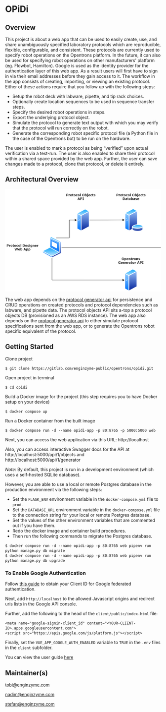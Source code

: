 # OPiDi

## Overview
This project is about a web app that can be used to easily create, use, and share unambiguously specified laboratory protocols which are reproducible, flexible, configurable, and consistent.
These protocols are currently used to specify robot operations on the Opentrons platform. In the future, it can also be used for specifying robot operations on other manufacturers' platform (eg. Flowbot, Hamilton).
Google is used as the identity provider for the authentication layer of this web app. As a result users will first have to sign in via their email addresses before they gain access to it.
The workflow in the app consists of creating, importing, or viewing an existing protocol. Either of these actions require that you follow up with the following steps:

* Setup the robot deck with labware, pipette, and tip rack choices.
* Optionally create location sequences to be used in sequence transfer steps.
* Specify the desired robot operations in steps.
* Export the underlying protocol object.
* Simulate the protocol to generate text output with which you may verify that the protocol will run correctly on the robot.
* Generate the corresponding robot specific protocol file (a Python file in the case of the Opentrons bot) to be run on the hardware.

The user is enabled to mark a protocol as being “verified” upon actual verification via a test-run. The user is also enabled to share their protocol within a shared space provided by the web app.
Further, the user can save changes made to a protocol, clone that protocol, or delete it entirely.
## Architectural Overview

![opd_architecture.png](client/public/assets/opd_architecture.png)

The web app depends on the [protocol generator api](server/protocol_objects_api) for persistence and CRUD operations on created protocols and protocol dependencies such as labware, and pipette data. The protocol objects API sits a-top a protocol objects DB (provisioned as an AWS RDS instance).
The web app also depends on the [protocol generator api](server/protocol_generator_api) to either simulate protocol specifications sent from the web app, or to generate the Opentrons robot specific equivalent of the protocol.

## Getting Started

Clone project

```
$ git clone https://gitlab.com/enginzyme-public/opentrons/opidi.git
```

Open project in terminal

```
$ cd opidi
```

Build a Docker image for the project (this step requires you to have Docker setup on your device)

```
$ docker compose up
```

Run a Docker container from the built image

```
$ docker compose run -d --name opidi-app -p 80:8765 -p 5000:5000 web
```

Next, you can access the web application via this URL: http://localhost

Also, you can access interactive Swagger docs for the API at http://localhost:5000/api/1/objects and http://localhost:5000/api/1/generator

*Note*: By default, this project is run in a development environment (which uses a self-hosted SQLite database).

However, you are able to use a local or remote Postgres database in the production environment via the following steps:
* Set the `FLASK_ENV` environment variable in the `docker-compose.yml` file to `prod`.
* Set the `DATABASE_URL` environment variable in the `docker-compose.yml` file to the connection string for your local or remote Postgres database.
* Set the values of the other environment variables that are commented out if you have them.
* Redo the docker image and container build procedures.
* Then run the following commands to migrate the Postgres database.

```
$ docker compose run -d --name opidi-app -p 80:8765 web pipenv run python manage.py db migrate
$ docker compose run -d --name opidi-app -p 80:8765 web pipenv run python manage.py db upgrade
```

### To Enable Google Authentication
Follow [this guide](https://developers.google.com/identity/sign-in/web/sign-in) to obtain your Client ID for Google federated authentication.

Next, add `http://localhost` to the allowed Javascript origins and redirect uris lists in the Google API console.

Further, add the following to the head of the `client/public/index.html` file:
```
<meta name="google-signin-client_id" content="<YOUR-CLIENT-ID>.apps.googleusercontent.com">
<script src="https://apis.google.com/js/platform.js"></script>
```

Finally, set the `VUE_APP_GOOGLE_AUTH_ENABLED` variable to `TRUE` in the `.env` files in the `client` subfolder.

You can view the user guide [here](USER_MANUAL.md)

## Maintainer(s)
tobi@enginzyme.com

nadim@enginzyme.com

stefan@enginzyme.com
